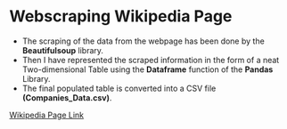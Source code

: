 # Webscraping Wikipedia Page 

* The scraping of the data from the webpage has been done by the <b>Beautifulsoup</b> library.
* Then I have represented the scraped information in the form of a neat Two-dimensional Table using the <b>Dataframe</b> function of the <b>Pandas</b> Library.
* The final populated table is converted into a CSV file <b>(Companies_Data.csv)</b>.
  
<a href="https://en.wikipedia.org/wiki/List_of_largest_companies_in_the_United_States_by_revenue">Wikipedia Page Link</a>
